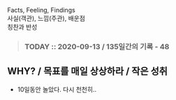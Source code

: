 Facts, Feeling, Findings  
사실(객관), 느낌(주관), 배운점  
칭찬과 반성

> ### TODAY :: 2020-09-13 / 135일간의 기록 - 48

## WHY? / 목표를 매일 상상하라 / 작은 성취

* 10일동안 놀았다. 다시 천천히..
